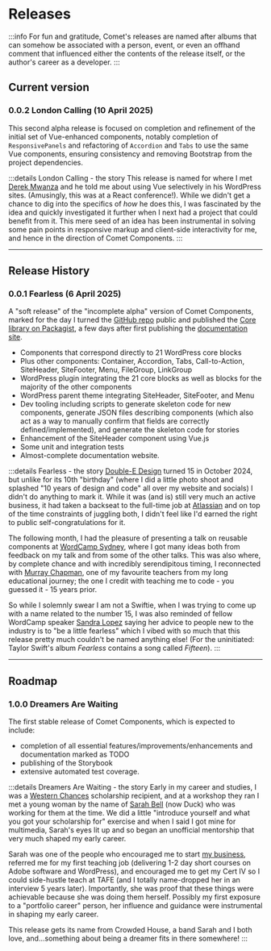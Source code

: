 # Releases

:::info
For fun and gratitude, Comet's releases are named after albums that can somehow be associated with a person, event, or even an offhand comment that influenced either the contents of the release itself, or the author's career as a developer.
:::

## Current version

### 0.0.2 London Calling (10 April 2025)
This second alpha release is focused on completion and refinement of the initial set of Vue-enhanced components, notably completion of `ResponsivePanels` and refactoring of `Accordion` and `Tabs` to use the same Vue components, ensuring consistency and removing Bootstrap from the project dependencies.

:::details London Calling - the story
This release is named for where I met [Derek Mwanza](https://www.creativeconnections.co.uk/) and he told me about using Vue selectively in his WordPress sites. (Amusingly, this was at a React conference!). While we didn't get a chance to dig into the specifics of
_how_ he does this, I was fascinated by the idea and quickly investigated it further when I next had a project that could benefit from it. This mere seed of an idea has been instrumental in solving some pain points in responsive markup and client-side interactivity for me, and hence in the direction of Comet Components.
:::

---

## Release History

### 0.0.1 Fearless (6 April 2025)

A "soft release" of the "incomplete alpha" version of Comet Components, marked for the day I turned the [GitHub repo](https://github.com/doubleedesign/comet-components) public and published the [Core library on Packagist](https://packagist.org/packages/doubleedesign/comet-components-core), a few days after first publishing the [documentation site](https://cometcomponents.io).

- Components that correspond directly to 21 WordPress core blocks
- Plus other components: Container, Accordion, Tabs, Call-to-Action, SiteHeader, SiteFooter, Menu, FileGroup, LinkGroup
- WordPress plugin integrating the 21 core blocks as well as blocks for the majority of the other components
- WordPress parent theme integrating SiteHeader, SiteFooter, and Menu
- Dev tooling including scripts to generate skeleton code for new components, generate JSON files describing components (which also act as a way to manually confirm that fields are correctly defined/implemented), and generate the skeleton code for stories
- Enhancement of the SiteHeader component using Vue.js
- Some unit and integration tests
- Almost-complete documentation website.

:::details Fearless - the story
[Double-E Design](https://www.doubleedesign.com.au) turned 15 in October 2024, but unlike for its 10th "birthday" (where I did a little photo shoot and splashed "10 years of design and code" all over my website and socials) I didn't do anything to mark it. While it was (and is) still very much an active business, it had taken a backseat to the full-time job at [Atlassian](https://www.atlassian.com/) and on top of the time constraints of juggling both, I didn't feel like I'd earned the right to public self-congratulations for it.

The following month, I had the pleasure of presenting a talk on reusable components at [WordCamp Sydney](https://sydney.wordcamp.org/2024/), where I got many ideas both from feedback on my talk and from some of the other talks. This was also where, by complete chance and with incredibly serendipitous timing, I reconnected with [Murray Chapman](https://www.muzkore.com/), one of my favourite teachers from my long educational journey; the one I credit with teaching me to code - you guessed it - 15 years prior.

So while I solemnly swear I am not a Swiftie, when I was trying to come up with a name related to the number 15, I was also reminded of fellow WordCamp speaker [Sandra Lopez](https://www.sandzstudio.com.au/) saying her advice to people new to the industry is to "be a little fearless" which I vibed with so much that this release pretty much couldn't be named anything else! (For the uninitiated: Taylor Swift's album _Fearless_ contains a song called _Fifteen_).
:::

---

## Roadmap

### 1.0.0 Dreamers Are Waiting
The first stable release of Comet Components, which is expected to include:
- completion of all essential features/improvements/enhancements and documentation marked as TODO
- publishing of the Storybook
- extensive automated test coverage.

:::details Dreamers Are Waiting - the story
Early in my career and studies, I was a [Western Chances](https://westernchances.org.au/) scholarship recipient, and at a workshop they ran I met a young woman by the name of [Sarah Bell](https://mantacreative.agency/) (now Duck) who was working for them at the time. We did a little "introduce yourself and what you got your scholarship for" exercise and when I said I got mine for multimedia, Sarah's eyes lit up and so began an unofficial mentorship that very much shaped my early career.

Sarah was one of the people who encouraged me to start [my business](https://www.doubleedesign.com.au), referred me for my first teaching job (delivering 1-2 day short courses on Adobe software and WordPress), and encouraged me to get my Cert IV so I could side-hustle teach at TAFE (and I totally name-dropped her in an interview 5 years later). Importantly, she was proof that these things were achievable because she was doing them herself. Possibly my first exposure to a "portfolio career" person, her influence and guidance were instrumental in shaping my early career.

This release gets its name from Crowded House, a band Sarah and I both love, and...something about being a dreamer fits in there somewhere!
:::

